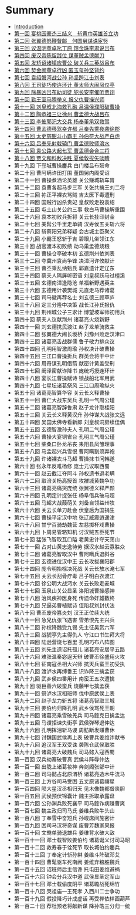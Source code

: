 # Summary

* [Introduction](README.md)
* [第一回 宴桃园豪杰三结义　斩黄巾英雄首立功](di_yi_hui_yan_tao_yuan_hao_jie_san_jie_yi_zhan_huang_jin_ying_xiong_shou_li_gong.md)
* [第二回 张翼德怒鞭督邮　何国舅谋诛宦竖](di_er_hui_zhang_yi_de_nu_bian_du_you_he_guo_jiu_mou_zhu_huan_shu.md)
* [第三回 议温明董卓叱丁原 馈金珠李肃说吕布](di_san_hui_yi_wen_ming_dong_zhuo_chi_ding_yuan_kui_jin_zhu_li_su_shuo_lv_bu.md)
* [第四回 废汉帝陈留践位 谋董贼孟德献刀](di_si_hui_fei_han_di_chen_liu_jian_wei_mou_dong_zei_meng_de_xian_dao.md)
* [第五回 发矫诏诸镇应曹公 破关兵三英战吕布](di_wu_hui_fa_jiao_zhao_zhu_zhen_ying_cao_gong_po_guan_bing_san_ying_zhan_lv_bu.md)
* [第六回 焚金阙董卓行凶 匿玉玺孙坚背约](di_liu_hui_fen_jin_que_dong_zhuo_xing_xiong_ni_yu_xi_sun_jian_bei_yue.md)
* [第七回 袁绍磐河战公孙 孙坚跨江击刘表](di_qi_hui_yuan_shao_pan_he_zhan_gong_sun_sun_jian_kua_jiang_ji_liu_biao.md)
* [第八回 王司徒巧使连环计 董太师大闹凤仪亭](di_ba_hui_wang_si_tu_qiao_shi_lian_huan_ji_dong_tai_shi_da_nao_feng_yi_ting.md)
* [第九回 除暴凶吕布助司徒 犯长安李傕听贾诩](di_jiu_hui_chu_bao_xiong_lv_bu_zhu_si_tu_fan_chang_an_li_jue_ting_jia_xu.md)
* [第十回 勤王室马腾举义 报父仇曹操兴师](di_shi_hui_qin_wang_shi_ma_teng_ju_yi_bao_fu_chou_cao_cao_xing_shi.md)
* [第十一回 刘皇叔北海救孔融 吕温侯濮阳破曹操](di_shi_yi_hui_liu_huang_shu_bei_hai_jiu_kong_rong_lv_wen_hou_pu_yang_po_cao_cao.md)
* [第十二回 陶恭祖三让徐州 曹孟德大战吕布](di_shi_er_hui_tao_gong_zu_san_rang_xu_zhou_cao_meng_de_da_zhan_lv_bu.md)
* [第十三回 李傕郭汜大交兵 杨奉董承双救驾](di_shi_san_hui_li_jue_guo_si_da_jiao_bing_yang_feng_dong_cheng_shuang_jiu_jia.md)
* [第十四回 曹孟德移驾幸许都 吕奉先乘夜袭徐郡](di_shi_si_hui_cao_meng_de_yi_jia_xing_xu_du_lv_feng_xian_cheng_ye_xi_xu_jun.md)
* [第十五回 太史慈酣斗小霸王 孙伯符大战严白虎](di_shi_wu_hui_tai_shi_ci_han_dou_xiao_ba_wang_sun_bo_fu_da_zhan_yan_bai_hu.md)
* [第十六回 吕奉先射戟辕门 曹孟德败师淯水](di_shi_liu_hui_lv_feng_xian_she_ji_yuan_men_cao_meng_de_bai_shi_yu_shui.md)
* [第十七回 袁公路大起七军 曹孟德会合三将](di_shi_qi_hui_yuan_gong_lu_da_qi_qi_jun_cao_meng_de_hui_he_san_jiang.md)
* [第十八回 贾文和料敌决胜 夏侯敦拔矢啖睛](di_shi_ba_hui_jia_wen_he_liao_di_jue_sheng_xia_hou_dun_ba_shi_dan_jing.md)
* 第十九回 下邳城曹操鏖兵 白门楼吕布殒命
* 第二十回 曹阿瞒许田打围 董国舅内阁受诏
* 第二十一回 曹操煮酒论英雄 关公赚城斩车胄
* 第二十二回 袁曹各起马步三军 关张共擒王刘二将
* 第二十三回 祢正平裸衣骂贼 吉太医下毒遭刑
* 第二十四回 国贼行凶杀贵妃 皇叔败走投袁绍
* 第二十五回  屯土山关公约三事 救白马曹操解重围
* 第二十六回 袁本初败兵折将 关云长挂印封金
* 第二十七回 美髯公千里走单骑 汉寿侯五关斩六将
* 第二十八回 斩蔡阳兄弟释疑 会古城主臣聚义
* 第二十九回 小霸王怒斩于吉 碧眼儿坐领江东
* 第三十回 战官渡本初败绩 劫乌巢孟德烧粮
* 第三十一回 曹操仓亭破本初 玄德荆州依刘表
* 第三十二回 夺冀州袁尚争锋 决漳河许攸献计
* 第三十三回 曹丕乘乱纳甄氏 郭嘉遗计定辽东
* 第三十四回 蔡夫人隔屏听密语 刘皇叔跃马过檀溪
* 第三十五回 玄德南漳逢隐沧 单福新野遇英主
* 第三十六回 玄德用计袭樊城 元直走马荐诸葛
* 第三十七回 司马徽再荐名士 刘玄德三顾草庐
* 第三十八回 定三分隆中决策 战长江孙氏报仇
* 第三十九回 荆州城公子三求计 博望坡军师初用兵
* 第四十回 蔡夫人议献荆州 诸葛亮火烧新野
* 第四十一回 刘玄德携民渡江 赵子龙单骑救主
* 第四十二回 张翼德大闹长坂桥 刘豫州败走汉津口
* 第四十三回 诸葛亮舌战群儒 鲁子敬力排众议
* 第四十四回 孔明用智激周瑜 孙权决计破曹操
* 第四十五回 三江口曹操折兵 群英会蒋干中计
* 第四十六回 用奇谋孔明借箭 献密计黄盖受刑
* 第四十七回 阚泽密献诈降书 庞统巧授连环计
* 第四十八回 宴长江曹操赋诗 锁战船北军用武
* 第四十九回 七星坛诸葛祭风 三江口周瑜纵火
* 第五十回 诸葛亮智算华容 关云长义释曹操
* 第五十一回 曹仁大战东吴兵 孔明一气周公瑾
* 第五十二回 诸葛亮智辞鲁肃 赵子龙计取桂阳
* 第五十三回 关云长义释黄汉升 孙仲谋大战张文远
* 第五十四回 吴国太佛寺看新郎 刘皇叔洞房续佳偶
* 第五十五回 玄德智激孙夫人 孔明二气周公瑾
* 第五十六回 曹操大宴铜雀台 孔明三气周公瑾
* 第五十七回 柴桑口卧龙吊丧 耒阳县凤雏理事
* 第五十八回 马孟起兴兵雪恨 曹阿瞒割须弃袍
* 第五十九回 许诸裸衣斗马超 曹操抹书问韩遂
* 第六十回 张永年反难杨修 庞士元议取西蜀
* 第六十一回 赵云截江夺阿斗 孙权遗书退老瞒
* 第六十二回 取涪关杨高授首 攻雒城黄魏争功
* 第六十三回 诸葛亮痛哭庞统 张翼德义释严颜
* 第六十四回 孔明定计捉张任 杨阜借兵破马超
* 第六十五回 马超大战葭萌关 刘备自领益州牧
* 第六十六回 关云长单刀赴会 伏皇后为国捐生
* 第六十七回 曹操平定汉中地 张辽威震逍遥津
* 第六十八回 甘宁百骑劫魏营 左慈掷杯戏曹操
* 第六十九回 卜周易管辂知机 讨汉贼五臣死节
* 第七十回 猛张飞智取瓦口隘 老黄忠计夺天荡山
* 第七十一回 占对山黄忠逸待劳 据汉水赵云寡胜众
* 第七十二回 诸葛亮智取汉中 曹阿瞒兵退斜谷
* 第七十三回 玄德进位汉中王 云长攻拔襄阳郡
* 第七十四回 庞令明抬榇决死战 关云长放水淹七军
* 第七十五回 关云长刮骨疗毒 吕子明白衣渡江
* 第七十六回 徐公明大战沔水 关云长败走麦城
* 第七十七回 玉泉山关公显圣 洛阳城曹操感神
* 第七十八回 治风疾神医身死 传遗命奸雄数终
* 第七十九回 兄逼弟曹植赋诗 侄陷叔刘封伏法
* 第八十回 曹丕废帝篡炎刘 汉王正位续大统
* 第八十一回 急兄仇张飞遇害 雪弟恨先主兴兵
* 第八十二回 孙权降魏受九锡 先主征吴赏六军
* 第八十三回 战猇亭先主得仇人 守江口书生拜大将
* 第八十四回 陆逊营烧七百里 孔明巧布八阵图
* 第八十五回 刘先主遗诏托孤儿 诸葛亮安居平五路
* 第八十六回 难张温秦宓逞天辩 破曹丕徐盛用火攻
* 第八十七回 征南寇丞相大兴师 抗天兵蛮王初受执
* 第八十八回 渡泸水再缚番王 识诈降三擒孟获
* 第八十九回 武乡侯四番用计 南蛮王五次遭擒
* 第九十回 驱巨善六破蛮兵 烧藤甲七擒孟获
* 第九十一回 祭泸水汉相班师 伐中原武侯上表
* 第九十二回 赵子龙力斩五将 诸葛亮智取三城
* 第九十三回 姜伯约归降孔明 武乡侯骂死王朝
* 第九十四回 诸葛亮乘雪破羌兵 司马懿克日擒孟达
* 第九十五回 马谡拒谏失街亭 武侯弹琴退仲达
* 第九十六回 孔明挥泪斩马谡 周鲂断发赚曹休
* 第九十七回 讨魏国武侯再上表 破曹兵姜维诈献书
* 第九十八回 追汉军王双受诛 袭陈仓武侯取胜
* 第九十九回 诸葛亮大破魏兵 司马懿入寇西蜀
* 第一百回 汉兵劫寨破曹真 武侯斗阵辱仲达
* 第一百一回 出陇上诸葛妆神 奔剑阁张郃中计
* 第一百二回 司马懿占北原渭桥 诸葛亮造木牛流马
* 第一百三回 上方谷司马受困 五丈原诸葛禳星
* 第一百四回 陨大星汉丞相归天 见木像魏都督丧胆
* 第一百五回 武侯预伏锦囊计 魏主拆取承露盘
* 第一百六回 公孙渊兵败死襄平 司马懿诈病赚曹爽
* 第一百七回 魏主政归司马氏 姜维兵败牛头山
* 第一百八回 丁奉雪中奋短兵 孙峻席间施密计
* 第一百九回 困司马汉将奇谋 废曹芳魏家果报
* 第一百十回 文鸯单骑退雄兵 姜维背水破大敌
* 第一百十一回 邓士载智败姜伯约 诸葛诞义讨司马昭
* 第一百十二回 救寿春于诠死节 取长城伯约鏖兵
* 第一百十三回 丁奉定计斩孙綝 姜维斗阵破邓艾
* 第一百十四回 曹髦驱车死南阙 姜维弃粮胜魏兵
* 第一百十五回 诏班师后主信谗 托屯田姜维避祸
* 第一百十六回 钟会分兵汉中道 武侯显圣定军山
* 第一百十七回 邓士载偷度阴平 诸葛瞻战死绵竹
* 第一百十八回 哭祖庙一王死孝 入西川二士争功
* 第一百十九回 假投降巧计成虚话 再受禅依样画葫芦
* 第一百二十回 荐杜预老将献新谋 降孙皓三分归一统

